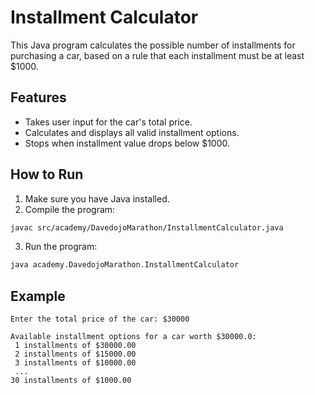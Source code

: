 # Installment Calculator

This Java program calculates the possible number of installments for purchasing a car, 
based on a rule that each installment must be at least $1000.

## Features

- Takes user input for the car's total price.
- Calculates and displays all valid installment options.
- Stops when installment value drops below $1000.

## How to Run

1. Make sure you have Java installed.
2. Compile the program:

```bash
javac src/academy/DavedojoMarathon/InstallmentCalculator.java
```

3. Run the program:

```bash
java academy.DavedojoMarathon.InstallmentCalculator
```

## Example

```
Enter the total price of the car: $30000

Available installment options for a car worth $30000.0:
 1 installments of $30000.00
 2 installments of $15000.00
 3 installments of $10000.00
 ...
30 installments of $1000.00
```
